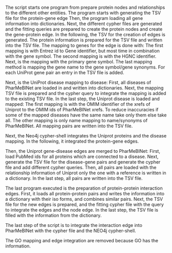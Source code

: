 The script starts one program from prepare protein nodes and relationships to the different other entities.
    The program starts with generating the TSV file for the protein-gene edge
    Then, the program loading all gene information into dictionaries.
    Next, the different cypher files are generated and the fitting queries are prepared to create the protein nodes and create the gene-protein edge.
    In the following, the TSV for the creation of edges is generated. The protein information is prepared for the TSV file and written into the TSV file.
    The mapping to genes for the edge is done with:
        The first mapping is with Entrez id to Gene identifier, but most time in combination with the gene symbol.
        The second mapping is with the HGNC identifier.
        Next, is the mapping with the primary gene symbol.
        The last mapping method is mapping the gene name to the gene symbol/gene synonyms.
    For each UniProt gene pair an entry in the TSV file is added.

Next, is the UniProt disease mapping to disease:
    First, all diseases of PharMeBINet are loaded in and written into dictionaries.
    Next, the mapping TSV file is prepared and the cypher query to integrate the mapping is added to the existing TSV file.
    In the last step, the Uniprot disease is loaded and mapped:
        The first mapping is with the OMIM identifier of the xrefs of Uniprot to the OMIM ids of PharMeBINet xrefs. To reduce inaccuracies if some of the mapped diseases have the same name take only them else take all.
        The other mapping is only name mapping to name/synonyms of PharMeBINet.
    All mapping pairs are written into the TSV file.

Next, the Neo4j cypher-shell integrates the Uniprot proteins and the disease mapping. In the following, it integrated the protein-gene edges.

Then, the Uniprot gene-disease edges are merged to PharMeBINet:
    First, load PubMed ids for all proteins which are connected to a disease.
    Next, generate the TSV file for the disease-gene pairs and generate the cypher file and add different cypher queries.
    Then, all pairs are loaded with the relationship information of Uniprot only the one with a reference is written in a dictionary.
    In the last step, all pairs are written into the TSV file.


The last program executed is the preparation of protein-protein interaction edges.
    First, it loads all protein-protein pairs and writes the information into a dictionary with their iso forms, and combines similar pairs.
    Next, the TSV file for the new edges is prepared, and the fitting cypher file with the query to integrate the edges and the node edge.
    In the last step, the TSV file is filled with the information from the dictionary.

The last step of the script is to integrate the interaction edge into PharMeBINet with the cypher file and the NEO4j cypher-shell.


The GO mapping and edge integration are removed because GO has the information.
